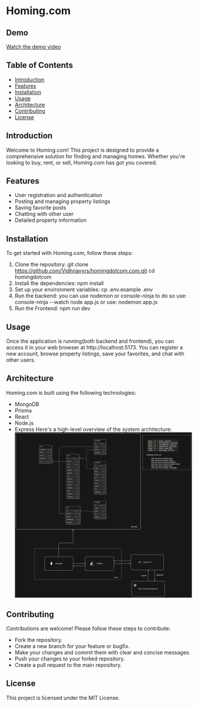 # Homing.com

## Demo

[Watch the demo video](https://utfs.io/f/504c3aca-3a9e-40ca-a30b-b6f2357a964f-1dk638.mp4)

## Table of Contents

- [Introduction](#introduction)
- [Features](#features)
- [Installation](#installation)
- [Usage](#usage)
- [Architecture](#architecture)
- [Contributing](#contributing)
- [License](#license)

## Introduction

Welcome to Homing.com! This project is designed to provide a comprehensive solution for finding and managing homes. Whether you're looking to buy, rent, or sell, Homing.com has got you covered.

## Features

- User registration and authentication
- Posting and managing property listings
- Saving favorite posts
- Chatting with other user
- Detailed property information

## Installation

To get started with Homing.com, follow these steps:

1. Clone the repository:
   git clone https://github.com/Vidhnavyrs/homingdotcom.com.git
   cd homingdotcom
2. Install the dependencies:
   npm install
3. Set up your environment variables:
   cp .env.example .env
4. Run the backend:
   you can use nodemon or console-ninja to do so
   use: console-ninja --watch node app.js
   or
   use: nodemon app.js
5. Run the Frontend:
   npm run dev

## Usage

Once the application is running(both backend and frontend), you can access it in your web browser at http://localhost:5173. You can register a new account, browse property listings, save your favorites, and chat with other users.

## Architecture

Homing.com is built using the following technologies:

- MongoDB
- Prisma
- React
- Node.js
- Express
  Here's a high-level overview of the system architecture:
  ![architecture](architecture.png)

## Contributing

Contributions are welcome! Please follow these steps to contribute:

- Fork the repository.
- Create a new branch for your feature or bugfix.
- Make your changes and commit them with clear and concise messages.
- Push your changes to your forked repository.
- Create a pull request to the main repository.

## License

This project is licensed under the MIT License.
